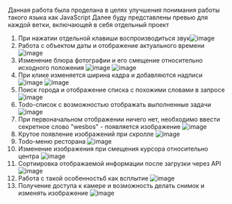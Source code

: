 Данная работа была проделана в целях улучшения понимания работы такого языка как JavaScript
Далее буду представлены превью для каждой ветки, включающей в себя отдельный проект
1) При нажатии отдельной клавиши воспроизводиться звук![image](https://github.com/Shkirenkoroma/vanillaJS/assets/61347452/08fc64a8-0e1e-420f-a066-32f212ec63ca)
2) Работа с объектом даты и отображение актуального времени ![image](https://github.com/Shkirenkoroma/vanillaJS/assets/61347452/32239521-4eb0-4a3b-94f1-2e52f69539f2)
3) Изменение блюра фотографии и его смещение относительно исходного положения ![image](https://github.com/Shkirenkoroma/vanillaJS/assets/61347452/ba369fb4-2c8b-4d1f-8c87-74ecd28ba8d6)
![image](https://github.com/Shkirenkoroma/vanillaJS/assets/61347452/5d999082-dfbc-4f39-9ba5-87fc5335e2a2)
4) При клике изменяется ширина кадра и добавляются надписи ![image](https://github.com/Shkirenkoroma/vanillaJS/assets/61347452/dab17987-7814-4d50-85a1-5f2101144f6f)
![image](https://github.com/Shkirenkoroma/vanillaJS/assets/61347452/827f4016-d79e-48bf-ac57-1616e6bc3435)
5) Поиск города и отображение списка с похожими словами в запросе ![image](https://github.com/Shkirenkoroma/vanillaJS/assets/61347452/5c76d467-b6ca-4046-98c1-b2d63f639ae2)
6) Todo-список с возможностью отображать выполненные задачи ![image](https://github.com/Shkirenkoroma/vanillaJS/assets/61347452/53eba2f4-f331-4ffb-8dc2-9a347f67d216)
7) При первоначальном отображении ничего нет, необходимо ввести секретное слово "wesbos" - появляется изображение ![image](https://github.com/Shkirenkoroma/vanillaJS/assets/61347452/d8d5bd76-1496-4c89-825c-fa6def3fec25)
8) Крутое появление изображений при скролле ![image](https://github.com/Shkirenkoroma/vanillaJS/assets/61347452/3d20a67d-f535-4425-8843-56f4c590314b)
9) Todo-меню ресторана ![image](https://github.com/Shkirenkoroma/vanillaJS/assets/61347452/4c9572cf-d8ed-4000-a8b0-67bd4da3e0e6)
10) Изменение изображения при смещения курсора относительно центра ![image](https://github.com/Shkirenkoroma/vanillaJS/assets/61347452/5209e1fd-fd00-4ed4-bbb7-043f3d6bcb01)
11) Сортиировка отображаемой информации после загрузки через API ![image](https://github.com/Shkirenkoroma/vanillaJS/assets/61347452/83624ed5-f1a2-4d89-a67d-ac555f177b60)
12) Работа с такой особенностьб как всплытие ![image](https://github.com/Shkirenkoroma/vanillaJS/assets/61347452/3540aa77-f4a9-42f4-8e3b-600a21f674d0) 
13) Получение доступа к камере и возможность делать снимок и изменять изображение ![image](https://github.com/Shkirenkoroma/vanillaJS/assets/61347452/4e7abffa-31e9-4349-98cb-074e04664553)













